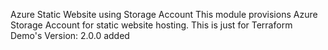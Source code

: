 Azure Static Website using Storage Account
This module provisions Azure Storage Account for static website hosting.
This is just for Terraform Demo's
Version: 2.0.0 added
